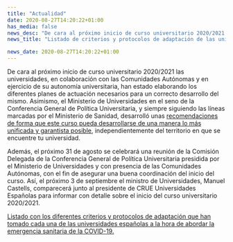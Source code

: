 ```yaml
---
title: "Actualidad"
date: 2020-08-27T14:20:22+01:00
has_media: false
news_desc: "De cara al próximo inicio de curso universitario 2020/2021 las universida-des, en colaboración con las Comunidades Autónomas y en ejercicio de su autonomía universitaria, han estado elaborando los diferentes planes de actuación necesarios para un correcto desarrollo del mismo"
news_title: "Listado de criterios y protocolos de adaptación de las universidades españolas ante la emergencia sanitaria de la COVID-19 en el arranque del curso 2020/2021"

news_date: 2020-08-27T14:20:22+01:00
---
```

<p>De cara al pr&oacute;ximo inicio de curso universitario 2020/2021 las universidades, en colaboraci&oacute;n con las Comunidades Aut&oacute;nomas y en ejercicio de su autonom&iacute;a universitaria, han estado elaborando los diferentes planes de actuaci&oacute;n necesarios para un correcto desarrollo del mismo. Asimismo, el Ministerio de Universidades en el seno de la Conferencia General de Pol&iacute;tica Universitaria, y siempre siguiendo las l&iacute;neas marcadas por el Ministerio de Sanidad, desarroll&oacute; unas<span>&nbsp;</span><a title="recomendaciones de forma que este curso pueda desarrollarse de una manera lo m&aacute;s unificada y garantista posible" href="https://www.ciencia.gob.es/stfls/MICINN/Universidades/Ficheros/Recomendaciones_del_Ministerio_de_Universidades_para_adaptar_curso.pdf" target="_blank" rel="noopener">recomendaciones de forma que este curso pueda desarrollarse de una manera lo m&aacute;s unificada y garantista posible</a>, independientemente del territorio en que se encuentre tu universidad.</p>
<p>Adem&aacute;s, el pr&oacute;ximo 31 de agosto se celebrar&aacute; una reuni&oacute;n de la Comisi&oacute;n Delegada de la Conferencia General de Pol&iacute;tica Universitaria presidida por el Ministerio de Universidades y con presencia de las Comunidades Aut&oacute;nomas, con el fin de asegurar una buena coordinaci&oacute;n del inicio del curso. As&iacute;, el pr&oacute;ximo 3 de septiembre el ministro de Universidades, Manuel Castells, comparecer&aacute; junto al presidente de CRUE Universidades Espa&ntilde;olas para informar con detalle sobre el inicio del curso universitario 2020/2021.</p>
<p><a title="Listado con los diferentes criterios y protocolos de adaptaci&oacute;n que han tomado cada una de las universidades espa&ntilde;olas a la hora de abordar la emergencia sanitaria de la COVID-19." href="https://www.universidades.gob.es/portal/site/MICINN/menuitem.8ce192e94ba842bea3bc811001432ea0/?vgnextoid=20f307787fe24710VgnVCM1000001d04140aRCRD&amp;vgnextfmt=default">Listado con los diferentes criterios y protocolos de adaptaci&oacute;n que han tomado cada una de las universidades espa&ntilde;olas a la hora de abordar la emergencia sanitaria de la COVID-19.</a></p>